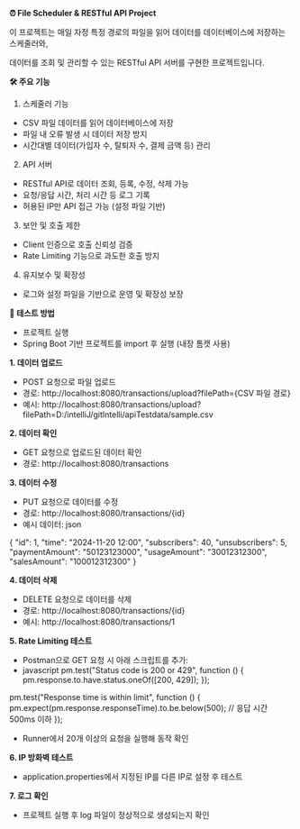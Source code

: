 **⏰ File Scheduler & RESTful API Project**

이 프로젝트는 매일 자정 특정 경로의 파일을 읽어 데이터를 데이터베이스에 저장하는 스케줄러와, 

데이터를 조회 및 관리할 수 있는 RESTful API 서버를 구현한 프로젝트입니다.

**🛠 주요 기능**

1. 스케줄러 기능
- CSV 파일 데이터를 읽어 데이터베이스에 저장
- 파일 내 오류 발생 시 데이터 저장 방지
- 시간대별 데이터(가입자 수, 탈퇴자 수, 결제 금액 등) 관리

2. API 서버
- RESTful API로 데이터 조회, 등록, 수정, 삭제 가능
- 요청/응답 시간, 처리 시간 등 로그 기록
- 허용된 IP만 API 접근 가능 (설정 파일 기반)

3. 보안 및 호출 제한
- Client 인증으로 호출 신뢰성 검증
- Rate Limiting 기능으로 과도한 호출 방지

4. 유지보수 및 확장성
- 로그와 설정 파일을 기반으로 운영 및 확장성 보장


**🧪 테스트 방법**
- 프로젝트 실행
- Spring Boot 기반 프로젝트를 import 후 실행 (내장 톰캣 사용)


**1. 데이터 업로드**
- POST 요청으로 파일 업로드
- 경로: http://localhost:8080/transactions/upload?filePath={CSV 파일 경로}
- 예시: http://localhost:8080/transactions/upload?filePath=D:/intelliJ/gitIntelli/apiTestdata/sample.csv


**2. 데이터 확인**
- GET 요청으로 업로드된 데이터 확인
- 경로: http://localhost:8080/transactions


**3. 데이터 수정**
- PUT 요청으로 데이터를 수정
- 경로: http://localhost:8080/transactions/{id}
- 예시 데이터:
json

{
  "id": 1,
  "time": "2024-11-20 12:00",
  "subscribers": 40,
  "unsubscribers": 5,
  "paymentAmount": "50123123000",
  "usageAmount": "30012312300",
  "salesAmount": "100012312300"
}

**4. 데이터 삭제**
- DELETE 요청으로 데이터를 삭제
- 경로: http://localhost:8080/transactions/{id}
- 예시: http://localhost:8080/transactions/1

**5. Rate Limiting 테스트**
- Postman으로 GET 요청 시 아래 스크립트를 추가:
- javascript
pm.test("Status code is 200 or 429", function () {
  pm.response.to.have.status.oneOf([200, 429]);
});

pm.test("Response time is within limit", function () {
  pm.expect(pm.response.responseTime).to.be.below(500); // 응답 시간 500ms 이하
});

- Runner에서 20개 이상의 요청을 실행해 동작 확인

**6. IP 방화벽 테스트**
- application.properties에서 지정된 IP를 다른 IP로 설정 후 테스트

**7. 로그 확인**
- 프로젝트 실행 후 log 파일이 정상적으로 생성되는지 확인















